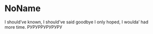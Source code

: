 # NoName
I should’ve known, I should’ve said goodbye
I only hoped, I woulda’ had more time.
РУРУРРУРУРУРУ
